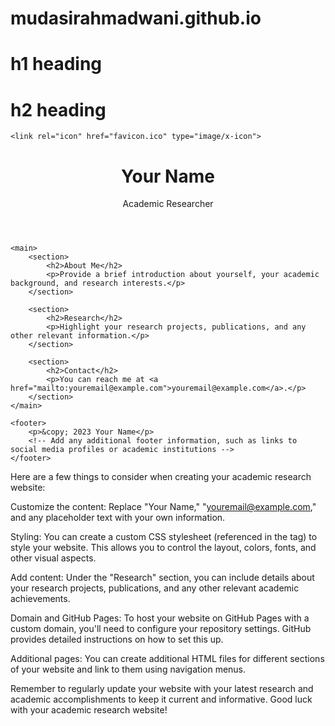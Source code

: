 # mudasirahmadwani.github.io
# h1 heading 
# h2 heading 


  <!-- Optional: Add a favicon -->
    <link rel="icon" href="favicon.ico" type="image/x-icon">
</head>
<body>
    <header>
        <h1>Your Name</h1>
        <p>Academic Researcher</p>
        <!-- Add any additional header information, such as navigation links or a brief bio -->
    </header>

    <main>
        <section>
            <h2>About Me</h2>
            <p>Provide a brief introduction about yourself, your academic background, and research interests.</p>
        </section>

        <section>
            <h2>Research</h2>
            <p>Highlight your research projects, publications, and any other relevant information.</p>
        </section>

        <section>
            <h2>Contact</h2>
            <p>You can reach me at <a href="mailto:youremail@example.com">youremail@example.com</a>.</p>
        </section>
    </main>

    <footer>
        <p>&copy; 2023 Your Name</p>
        <!-- Add any additional footer information, such as links to social media profiles or academic institutions -->
    </footer>
</body>
</html>
Here are a few things to consider when creating your academic research website:

Customize the content: Replace "Your Name," "youremail@example.com," and any placeholder text with your own information.

Styling: You can create a custom CSS stylesheet (referenced in the <link> tag) to style your website. This allows you to control the layout, colors, fonts, and other visual aspects.

Add content: Under the "Research" section, you can include details about your research projects, publications, and any other relevant academic achievements.

Domain and GitHub Pages: To host your website on GitHub Pages with a custom domain, you'll need to configure your repository settings. GitHub provides detailed instructions on how to set this up.

Additional pages: You can create additional HTML files for different sections of your website and link to them using navigation menus.

Remember to regularly update your website with your latest research and academic accomplishments to keep it current and informative. Good luck with your academic research website!





